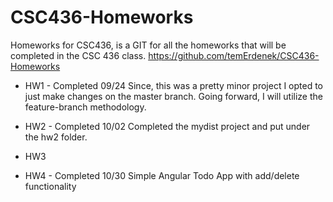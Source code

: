 # CSC436-Homeworks
Homeworks for CSC436, is a GIT for all the homeworks that will be completed in the CSC 436 class.
https://github.com/temErdenek/CSC436-Homeworks

- HW1 - Completed 09/24
Since, this was a pretty minor project I opted to just make changes on the master branch. Going forward, I will utilize the feature-branch methodology.

- HW2 - Completed 10/02
Completed the mydist project and put under the hw2 folder. 

- HW3

- HW4 - Completed 10/30
Simple Angular Todo App with add/delete functionality